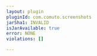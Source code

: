 ```yaml
---
layout: plugin
pluginId: com.comuto.screenshots
jarSha1: INVALID
isJarAvailable: true
error: NONE
violations: []

---
```

